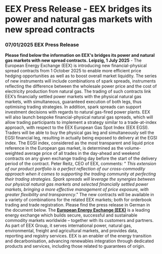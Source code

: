 # EEX Press Release - EEX bridges its power and natural gas markets with new spread contracts
###  07/01/2025  EEX Press Release 
**Please find below the information on EEX's bridges its power and natural gas markets with new spread contracts.**
**Leipzig, 1 July 2025** - The European Energy Exchange (EEX) is introducing new financial-physical spread contracts from 1 October 2025 to enable more efficient price hedging opportunities as well as to boost overall market liquidity. 
The series of new instruments will include combinations of spark spreads, instruments reflecting the difference between the wholesale power price and the cost of electricity production from natural gas. The trading of such contracts link EEX’s financially settled power markets with the physical natural gas markets, with simultaneous, guaranteed execution of both legs, thus optimising trading strategies. In addition, spark spreads can support investment decisions with regards to natural gas-fired power plants. 
EEX will also launch bespoke financial-physical natural gas spreads, which will allow trading participants to implement a strategy similar to a trade-at-index approach, with respect to the EEX European Gas Spot Index (EEX EGSI). Traders will be able to buy the physical gas leg and simultaneously sell the EGSI financial leg, resulting in actually being exposed to delivery at the EGSI index. 
The EGSI index, considered as the most transparent and liquid price reference in the European gas market, is determined as the volume-weighted average price of all trades in the day-ahead and weekend contracts on any given exchange trading day before the start of the delivery period of the contract. 
Peter Reitz, CEO of EEX, comments: “ _This extension of our product portfolio is a perfect reflection of our cross-commodity approach when it comes to supporting the trading community at perfecting their trading strategies. Spark spreads will leverage the synergies between our physical natural gas markets and selected financially settled power markets, bringing a more effective management of price exposure, with greater flexibility and transparency_.”
The new contracts will be available in a variety of combinations for the related EEX markets; both for orderbook trading and trade registration. 
Please find the press release in German in the document below.
The **[European Energy Exchange (EEX)](https://www.eex.com/en/)** is a leading energy exchange which builds secure, successful and sustainable commodity markets worldwide – together with its customers and partners. As part of EEX Group, it serves international power, natural gas, environmental, freight and agricultural markets, and provides data, reporting and registry services. EEX is an enabler of the energy transition and decarbonisation, advancing renewables integration through dedicated products and services, including those related to guarantees of origin.
